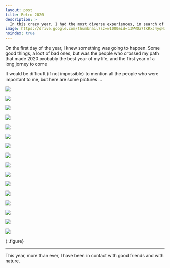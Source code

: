 ```yaml
---
layout: post
title: Retro 2020
description: >
  In this crazy year, I had the most diverse experiences, in search of them that I feel that I am following the right path
image: https://drive.google.com/thumbnail?sz=w1000&id=1IWWOa7tKRxJ4yqNJ0r5MIE1TuQGJ4x_g
noindex: true
---
```


On the first day of the year, I knew something was going to happen. Some good things, a loot of bad ones, but was the people who crossed my path that made 2020 probably the best year of my life, and the first year of a long jorney to come

It would be difficult (if not impossible) to mention all the people who were important to me, but here are some pictures ...

![](https://drive.google.com/thumbnail?sz=w1000&id=1uTWCjaZdqntbCr9ek5bRVH8awIGnLHj-)

![](https://drive.google.com/thumbnail?sz=w1000&id=1luSqCs3I-FyLhitoTi_3t20StdF7a2gh)

![](https://drive.google.com/thumbnail?sz=w1000&id=1ZWvYYdqAttwBXt1qUY-QC2wOiKHMhYWd)

![](https://drive.google.com/thumbnail?sz=w1000&id=11ucDXFj6Rxbttnf_GYk3IKnj4u7oHhUS)

![](https://drive.google.com/thumbnail?sz=w1000&id=1Ozg1AeYlUGvcNiPzxt9gW46vjAgE7WIR)

![](https://drive.google.com/thumbnail?sz=w1000&id=1wSmaMGhfg41S_D_l8mU3CTJOd0Hlpvjt)

![](https://drive.google.com/thumbnail?sz=w1000&id=1xj-q9GmUa3Nt0s0p11xdij8_KbKG1bt6)

![](https://drive.google.com/thumbnail?sz=w1000&id=1sXZ_zruT1Id--Jwtmle0K9ugwBoJFUsu)

![](https://drive.google.com/thumbnail?sz=w1000&id=1zL_gesEm41d-UUH0hVkJA9eMmyIwzxc_)

![](https://drive.google.com/thumbnail?sz=w1000&id=1B5TQoOJxFbqVFuSfPFhWBY_zAdSy_zxn)

![](https://drive.google.com/thumbnail?sz=w1000&id=1p3NI1a3iGG8OZi2dzcFCQjwiAzNnPc74)

![](https://drive.google.com/thumbnail?sz=w1000&id=1S9pnY0ZHTuul_tFo9fiPIrPc6blxhA_A)

![](https://drive.google.com/thumbnail?sz=w1000&id=1r8q-fvgvzJzbsPdrOP2AAQlSy9oHbCOh)

![](https://drive.google.com/thumbnail?sz=w1000&id=1TrKp4H3023wN84Q991CEaqNZ53LcD_1l)

![](https://drive.google.com/thumbnail?sz=w1000&id=1kZHX1ntaQO04K0GY4Uqk-SmS1Rft80Iv)

![](https://drive.google.com/thumbnail?sz=w1000&id=143-epp-1DGtEDFiVjcz7vbXikowQwO3m)


{:.figure}


* * * 

This year, more than ever, I have been in contact with good friends and with nature.


